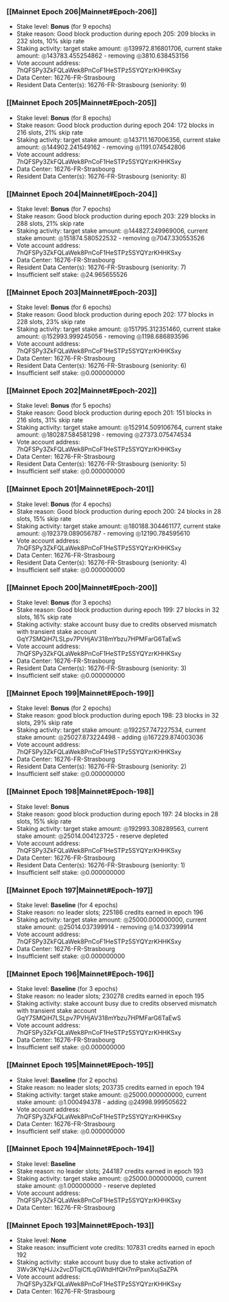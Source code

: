 ### [[Mainnet Epoch 206|Mainnet#Epoch-206]]
* Stake level: **Bonus** (for 9 epochs)
* Stake reason: Good block production during epoch 205: 209 blocks in 232 slots, 10% skip rate
* Staking activity: target stake amount: ◎139972.816801706, current stake amount: ◎143783.455254862 - removing ◎3810.638453156
* Vote account address: 7hQFSPy3ZkFQLaWek8PnCoF1HeSTPz5SYQYzrKHHKSxy
* Data Center: 16276-FR-Strasbourg
* Resident Data Center(s): 16276-FR-Strasbourg (seniority: 9)
### [[Mainnet Epoch 205|Mainnet#Epoch-205]]
* Stake level: **Bonus** (for 8 epochs)
* Stake reason: Good block production during epoch 204: 172 blocks in 216 slots, 21% skip rate
* Staking activity: target stake amount: ◎143711.167006356, current stake amount: ◎144902.241549162 - removing ◎1191.074542806
* Vote account address: 7hQFSPy3ZkFQLaWek8PnCoF1HeSTPz5SYQYzrKHHKSxy
* Data Center: 16276-FR-Strasbourg
* Resident Data Center(s): 16276-FR-Strasbourg (seniority: 8)
### [[Mainnet Epoch 204|Mainnet#Epoch-204]]
* Stake level: **Bonus** (for 7 epochs)
* Stake reason: Good block production during epoch 203: 229 blocks in 288 slots, 21% skip rate
* Staking activity: target stake amount: ◎144827.249969006, current stake amount: ◎151874.580522532 - removing ◎7047.330553526
* Vote account address: 7hQFSPy3ZkFQLaWek8PnCoF1HeSTPz5SYQYzrKHHKSxy
* Data Center: 16276-FR-Strasbourg
* Resident Data Center(s): 16276-FR-Strasbourg (seniority: 7)
* Insufficient self stake: ◎24.965655526
### [[Mainnet Epoch 203|Mainnet#Epoch-203]]
* Stake level: **Bonus** (for 6 epochs)
* Stake reason: Good block production during epoch 202: 177 blocks in 228 slots, 23% skip rate
* Staking activity: target stake amount: ◎151795.312351460, current stake amount: ◎152993.999245056 - removing ◎1198.686893596
* Vote account address: 7hQFSPy3ZkFQLaWek8PnCoF1HeSTPz5SYQYzrKHHKSxy
* Data Center: 16276-FR-Strasbourg
* Resident Data Center(s): 16276-FR-Strasbourg (seniority: 6)
* Insufficient self stake: ◎0.000000000
### [[Mainnet Epoch 202|Mainnet#Epoch-202]]
* Stake level: **Bonus** (for 5 epochs)
* Stake reason: Good block production during epoch 201: 151 blocks in 216 slots, 31% skip rate
* Staking activity: target stake amount: ◎152914.509106764, current stake amount: ◎180287.584581298 - removing ◎27373.075474534
* Vote account address: 7hQFSPy3ZkFQLaWek8PnCoF1HeSTPz5SYQYzrKHHKSxy
* Data Center: 16276-FR-Strasbourg
* Resident Data Center(s): 16276-FR-Strasbourg (seniority: 5)
* Insufficient self stake: ◎0.000000000
### [[Mainnet Epoch 201|Mainnet#Epoch-201]]
* Stake level: **Bonus** (for 4 epochs)
* Stake reason: Good block production during epoch 200: 24 blocks in 28 slots, 15% skip rate
* Staking activity: target stake amount: ◎180188.304461177, current stake amount: ◎192379.089056787 - removing ◎12190.784595610
* Vote account address: 7hQFSPy3ZkFQLaWek8PnCoF1HeSTPz5SYQYzrKHHKSxy
* Data Center: 16276-FR-Strasbourg
* Resident Data Center(s): 16276-FR-Strasbourg (seniority: 4)
* Insufficient self stake: ◎0.000000000
### [[Mainnet Epoch 200|Mainnet#Epoch-200]]
* Stake level: **Bonus** (for 3 epochs)
* Stake reason: Good block production during epoch 199: 27 blocks in 32 slots, 16% skip rate
* Staking activity: stake account busy due to credits observed mismatch with transient stake account GqY7SMQiH7LSLpv7PVHjAV318mYbzu7HPMFarG6TaEwS
* Vote account address: 7hQFSPy3ZkFQLaWek8PnCoF1HeSTPz5SYQYzrKHHKSxy
* Data Center: 16276-FR-Strasbourg
* Resident Data Center(s): 16276-FR-Strasbourg (seniority: 3)
* Insufficient self stake: ◎0.000000000
### [[Mainnet Epoch 199|Mainnet#Epoch-199]]
* Stake level: **Bonus** (for 2 epochs)
* Stake reason: good block production during epoch 198: 23 blocks in 32 slots, 29% skip rate
* Staking activity: target stake amount: ◎192257.747227534, current stake amount: ◎25027.873224498 - adding ◎167229.874003036
* Vote account address: 7hQFSPy3ZkFQLaWek8PnCoF1HeSTPz5SYQYzrKHHKSxy
* Data Center: 16276-FR-Strasbourg
* Resident Data Center(s): 16276-FR-Strasbourg (seniority: 2)
* Insufficient self stake: ◎0.000000000
### [[Mainnet Epoch 198|Mainnet#Epoch-198]]
* Stake level: **Bonus**
* Stake reason: good block production during epoch 197: 24 blocks in 28 slots, 15% skip rate
* Staking activity: target stake amount: ◎192993.308289563, current stake amount: ◎25014.004123725 - reserve depleted
* Vote account address: 7hQFSPy3ZkFQLaWek8PnCoF1HeSTPz5SYQYzrKHHKSxy
* Data Center: 16276-FR-Strasbourg
* Resident Data Center(s): 16276-FR-Strasbourg (seniority: 1)
* Insufficient self stake: ◎0.000000000
### [[Mainnet Epoch 197|Mainnet#Epoch-197]]
* Stake level: **Baseline** (for 4 epochs)
* Stake reason: no leader slots; 225186 credits earned in epoch 196
* Staking activity: target stake amount: ◎25000.000000000, current stake amount: ◎25014.037399914 - removing ◎14.037399914
* Vote account address: 7hQFSPy3ZkFQLaWek8PnCoF1HeSTPz5SYQYzrKHHKSxy
* Data Center: 16276-FR-Strasbourg
* Insufficient self stake: ◎0.000000000
### [[Mainnet Epoch 196|Mainnet#Epoch-196]]
* Stake level: **Baseline** (for 3 epochs)
* Stake reason: no leader slots; 230278 credits earned in epoch 195
* Staking activity: stake account busy due to credits observed mismatch with transient stake account GqY7SMQiH7LSLpv7PVHjAV318mYbzu7HPMFarG6TaEwS
* Vote account address: 7hQFSPy3ZkFQLaWek8PnCoF1HeSTPz5SYQYzrKHHKSxy
* Data Center: 16276-FR-Strasbourg
* Insufficient self stake: ◎0.000000000
### [[Mainnet Epoch 195|Mainnet#Epoch-195]]
* Stake level: **Baseline** (for 2 epochs)
* Stake reason: no leader slots; 203735 credits earned in epoch 194
* Staking activity: target stake amount: ◎25000.000000000, current stake amount: ◎1.000494378 - adding ◎24998.999505622
* Vote account address: 7hQFSPy3ZkFQLaWek8PnCoF1HeSTPz5SYQYzrKHHKSxy
* Data Center: 16276-FR-Strasbourg
* Insufficient self stake: ◎0.000000000
### [[Mainnet Epoch 194|Mainnet#Epoch-194]]
* Stake level: **Baseline**
* Stake reason: no leader slots; 244187 credits earned in epoch 193
* Staking activity: target stake amount: ◎25000.000000000, current stake amount: ◎1.000000000 - reserve depleted
* Vote account address: 7hQFSPy3ZkFQLaWek8PnCoF1HeSTPz5SYQYzrKHHKSxy
* Data Center: 16276-FR-Strasbourg
### [[Mainnet Epoch 193|Mainnet#Epoch-193]]
* Stake level: **None**
* Stake reason: insufficient vote credits: 107831 credits earned in epoch 192
* Staking activity: stake account busy due to stake activation of 3Wv3KYqHJJx2vcDTqiCfLqGWtdHfQH7mPpxnXujSaZPA
* Vote account address: 7hQFSPy3ZkFQLaWek8PnCoF1HeSTPz5SYQYzrKHHKSxy
* Data Center: 16276-FR-Strasbourg